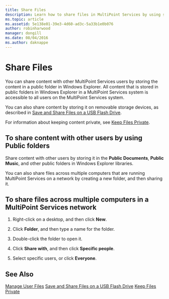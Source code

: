 ```yaml
---
title: Share Files
description: Learn how to share files in MultiPoint Services by using shared folders and the network
ms.topic: article
ms.assetid: 5e138e01-39e3-4d60-ad3c-5a33b1e0b076
author: robinharwood
manager: dongill
ms.date: 08/04/2016
ms.author: daknappe
---
```

# Share Files
You can share content with other MultiPoint Services users by storing the content in a public folder in Windows Explorer. All content that is stored in public folders in Windows Explorer in a MultiPoint Services system is accessible to all users on the MultiPoint Services system.

You can also share content by storing it on removable storage devices, as described in [Save and Share Files on a USB Flash Drive](Save-and-Share-Files-on-a-USB-Flash-Drive.md).

For information about keeping content private, see [Keep Files Private](Keep-Files-Private.md).

## To share content with other users by using Public folders

Share content with other users by storing it in the **Public Documents**, **Public Music**, and other public folders in Windows Explorer libraries.

You can also share files across multiple computers that are running MultiPoint Services on a network by creating a new folder, and then sharing it.

## To share files across multiple computers in a MultiPoint Services network

1.  Right-click on a desktop, and then click **New**.

2.  Click **Folder**, and then type a name for the folder.

3.  Double-click the folder to open it.

4.  Click **Share with**, and then click **Specific people**.

5.  Select specific users, or click **Everyone**.

## See Also
[Manage User Files](Manage-User-Files.md)
[Save and Share Files on a USB Flash Drive](Save-and-Share-Files-on-a-USB-Flash-Drive.md)
[Keep Files Private](Keep-Files-Private.md)
